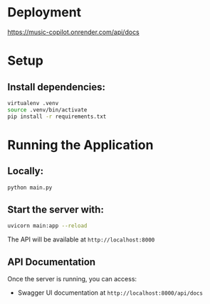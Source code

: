 # Deployment

https://music-copilot.onrender.com/api/docs

# Setup

## Install dependencies:
```bash
virtualenv .venv
source .venv/bin/activate
pip install -r requirements.txt
```

# Running the Application

## Locally:
```bash
python main.py
```

## Start the server with:
```bash
uvicorn main:app --reload
```

The API will be available at `http://localhost:8000`

## API Documentation

Once the server is running, you can access:
- Swagger UI documentation at `http://localhost:8000/api/docs`
